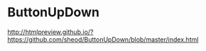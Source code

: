 # ButtonUpDown
http://htmlpreview.github.io/?https://github.com/sheod/ButtonUpDown/blob/master/index.html
